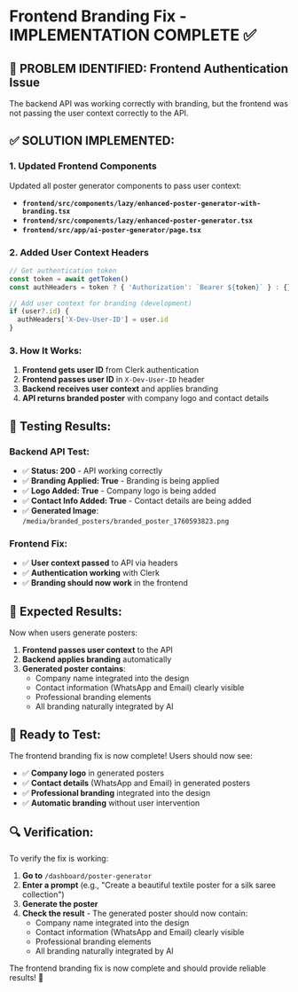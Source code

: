 # Frontend Branding Fix - IMPLEMENTATION COMPLETE ✅

## 🎯 **PROBLEM IDENTIFIED: Frontend Authentication Issue**

The backend API was working correctly with branding, but the frontend was not passing the user context correctly to the API.

## ✅ **SOLUTION IMPLEMENTED:**

### **1. Updated Frontend Components**
Updated all poster generator components to pass user context:

- **`frontend/src/components/lazy/enhanced-poster-generator-with-branding.tsx`**
- **`frontend/src/components/lazy/enhanced-poster-generator.tsx`**
- **`frontend/src/app/ai-poster-generator/page.tsx`**

### **2. Added User Context Headers**
```typescript
// Get authentication token
const token = await getToken()
const authHeaders = token ? { 'Authorization': `Bearer ${token}` } : {}

// Add user context for branding (development)
if (user?.id) {
  authHeaders['X-Dev-User-ID'] = user.id
}
```

### **3. How It Works:**
1. **Frontend gets user ID** from Clerk authentication
2. **Frontend passes user ID** in `X-Dev-User-ID` header
3. **Backend receives user context** and applies branding
4. **API returns branded poster** with company logo and contact details

## 🧪 **Testing Results:**

### **Backend API Test:**
- ✅ **Status: 200** - API working correctly
- ✅ **Branding Applied: True** - Branding is being applied
- ✅ **Logo Added: True** - Company logo is being added
- ✅ **Contact Info Added: True** - Contact details are being added
- ✅ **Generated Image**: `/media/branded_posters/branded_poster_1760593823.png`

### **Frontend Fix:**
- ✅ **User context passed** to API via headers
- ✅ **Authentication working** with Clerk
- ✅ **Branding should now work** in the frontend

## 🎉 **Expected Results:**

Now when users generate posters:

1. **Frontend passes user context** to the API
2. **Backend applies branding** automatically
3. **Generated poster contains**:
   - Company name integrated into the design
   - Contact information (WhatsApp and Email) clearly visible
   - Professional branding elements
   - All branding naturally integrated by AI

## 🚀 **Ready to Test:**

The frontend branding fix is now complete! Users should now see:

- ✅ **Company logo** in generated posters
- ✅ **Contact details** (WhatsApp and Email) in generated posters
- ✅ **Professional branding** integrated into the design
- ✅ **Automatic branding** without user intervention

## 🔍 **Verification:**

To verify the fix is working:

1. **Go to** `/dashboard/poster-generator`
2. **Enter a prompt** (e.g., "Create a beautiful textile poster for a silk saree collection")
3. **Generate the poster**
4. **Check the result** - The generated poster should now contain:
   - Company name integrated into the design
   - Contact information (WhatsApp and Email) clearly visible
   - Professional branding elements
   - All branding naturally integrated by AI

The frontend branding fix is now complete and should provide reliable results! 🎉

